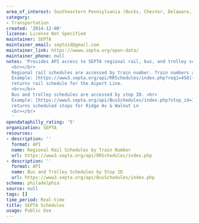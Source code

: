 ```yaml
---
area_of_interest: Southeastern Pennsylvania (Bucks, Chester, Delaware, Montgomery, Philadelphia counties)
category:
- Transportation
created: '2014-12-08'
license: License Not Specified
maintainer: SEPTA
maintainer_email: septoid@gmail.com
maintainer_link: https://wwww.septa.org/open-data/
maintainer_phone: null
notes: 'Provides API access to SEPTA regional rail, bus, and trolley schedules. 
  <br></br>
  Regional rail schedules are accessed by train number. Train numbers are in the GTFS files or the route stop API. <br>
  Example: [https://www3.septa.org/api/RRSchedules/index.php?req1=458](https://www3.septa.org/api/RRSchedules/index.php?req1=458)
  returns rail schedule for the Aiport Line.
  <br></br>
  Bus and trolley schedules are accessed by stop ID. <br>
  Example: [https://www3.septa.org/api/BusSchedules/index.php?stop_id=12345](https://www3.septa.org/BusSchedules/index.php?stop_id=12345) 
  returns scheduled stops for Ridge Av & Walnut Ln
  <br></br>
  '
opendataphilly_rating: '5'
organization: SEPTA
resources:
- description: ''
  format: API
  name: Regional Rail Schedules by Train Number
  url: https://www3.septa.org/api/RRSchedules/index.php
- description: ''
  format: API
  name: Bus and Trolley Schedules by Stop ID
  url: https://www3.septa.org/api/BusSchedules/index.php
schema: philadelphia
source: null
tags: []
time_period: Real-time
title: SEPTA Schedules
usage: Public Use
---
```

